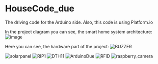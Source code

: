 # HouseCode_due
The driving code for the Arduino side. Also, this code is using Platform.io 


In the project diagram you can see, the smart home system architecture:
![image](https://github.com/moisiFerenc/HouseCode_due/assets/78962708/29e4cdcd-3d09-4c2c-89e8-31468696ca43)


Here you can see, the hardware part of the project:
![BUZZER](https://github.com/moisiFerenc/HouseCode_due/assets/78962708/650b703b-4da3-4446-a468-c375c409e10d)

![solarpanel](https://github.com/moisiFerenc/HouseCode_due/assets/78962708/7b9e54aa-d1fe-4dcd-83e0-f74a32454652)
![RIP1](https://github.com/moisiFerenc/HouseCode_due/assets/78962708/f131dd57-c6a6-4534-b537-bb235cc7061b)
![DTH11](https://github.com/moisiFerenc/HouseCode_due/assets/78962708/c2bcc468-0842-4605-8be4-663f766d5f40)
![ArduinoDue](https://github.com/moisiFerenc/HouseCode_due/assets/78962708/a122053e-8807-4a30-b425-451f3f03a3e1)
![RFID](https://github.com/moisiFerenc/HouseCode_due/assets/78962708/7c6da48b-9b66-44f6-be52-9c312ae6da08)
![raspberry_camera](https://github.com/moisiFerenc/HouseCode_due/assets/78962708/94373b37-67f8-46b3-8103-ef56259c8702)
